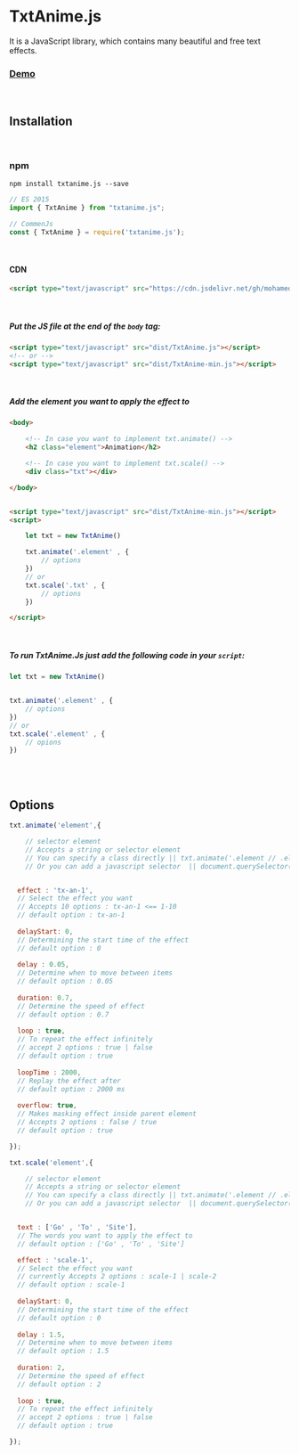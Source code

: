 # TxtAnime.js
It is a JavaScript library, which contains many beautiful and free text effects.

<h3><a href="https://mohamedfrindi.github.io/TxtAnime.js/">Demo</a></h3>

<br>

## Installation

<br>

### npm
````
npm install txtanime.js --save
````
````javascript
// ES 2015
import { TxtAnime } from "txtanime.js";

// CommenJs
const { TxtAnime } = require('txtanime.js');
````

<br>

#### CDN
````html
<script type="text/javascript" src="https://cdn.jsdelivr.net/gh/mohamedfrindi/TxtAnime.js/dist/TxtAnime-min.js"></script>
````

<br>

##### Put the JS file at the end of the <code>body</code> tag:
````html
<script type="text/javascript" src="dist/TxtAnime.js"></script>
<!-- or -->
<script type="text/javascript" src="dist/TxtAnime-min.js"></script>
````

<br>

##### Add the element you want to apply the effect to
````html
<body>

    <!-- In case you want to implement txt.animate() -->
    <h2 class="element">Animation</h2>

    <!-- In case you want to implement txt.scale() -->
    <div class="txt"></div>

</body>


<script type="text/javascript" src="dist/TxtAnime-min.js"></script>
<script>

    let txt = new TxtAnime()

    txt.animate('.element' , {
        // options
    })
    // or 
    txt.scale('.txt' , {
        // options
    })

</script>
````

<br>

##### To run TxtAnime.Js just add the following code in your <code>script</code>:
````javascript
let txt = new TxtAnime()


txt.animate('.element' , {
    // options
})
// or
txt.scale('.element' , {
    // opions
})
````

<br>
<br>

## Options
````javascript
txt.animate('element',{

    // selector element
    // Accepts a string or selector element
    // You can specify a class directly || txt.animate('.element // .elements')
    // Or you can add a javascript selector  || document.querySelector('.element') or document.querySelectorAll('.elements')


  effect : 'tx-an-1',
  // Select the effect you want
  // Accepts 10 options : tx-an-1 <== 1-10
  // default option : tx-an-1
  
  delayStart: 0,
  // Determining the start time of the effect
  // default option : 0
  
  delay : 0.05,
  // Determine when to move between items
  // default option : 0.05
  
  duration: 0.7,
  // Determine the speed of effect
  // default option : 0.7
  
  loop : true,
  // To repeat the effect infinitely
  // accept 2 options : true | false
  // default option : true
  
  loopTime : 2000,
  // Replay the effect after
  // default option : 2000 ms
  
  overflow: true,
  // Makes masking effect inside parent element
  // Accepts 2 options : false / true
  // default option : true

});

txt.scale('element',{

    // selector element
    // Accepts a string or selector element
    // You can specify a class directly || txt.animate('.element // .elements')
    // Or you can add a javascript selector  || document.querySelector('.element') or document.querySelectorAll('.elements')


  text : ['Go' , 'To' , 'Site'],
  // The words you want to apply the effect to
  // default option : ['Go' , 'To' , 'Site']

  effect : 'scale-1',
  // Select the effect you want
  // currently Accepts 2 options : scale-1 | scale-2
  // default option : scale-1
  
  delayStart: 0,
  // Determining the start time of the effect
  // default option : 0
  
  delay : 1.5,
  // Determine when to move between items
  // default option : 1.5
  
  duration: 2,
  // Determine the speed of effect
  // default option : 2
  
  loop : true,
  // To repeat the effect infinitely
  // accept 2 options : true | false
  // default option : true

});
````